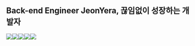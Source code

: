 
<h2>Back-end Engineer JeonYera, 끊임없이 성장하는 개발자</h2>

<img src="https://img.shields.io/badge/Springboot-6DB33F?style=flat-square&logo=springboot&logoColor=white"/><img src="https://img.shields.io/badge/Oracle-F80000?style=flat-square&logo=oracle&logoColor=white"/><img src="https://img.shields.io/badge/JavaScript-F7DF1E?style=flat-square&logo=javascript&logoColor=white"/><img src="https://img.shields.io/badge/HTML5-E34F26?style=flat-square&logo=html5&logoColor=white"/><img src="https://img.shields.io/badge/CSS3-1572B6?style=flat-square&logo=css3&logoColor=white"/>
